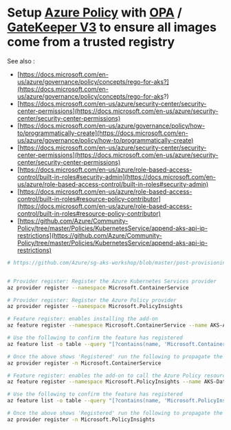 # Setup [Azure Policy](https://docs.microsoft.com/en-us/azure/governance/policy/overview) with [OPA](https://www.openpolicyagent.org/) / [GateKeeper V3](https://kubernetes.io/blog/2019/08/06/opa-gatekeeper-policy-and-governance-for-kubernetes/) to ensure all images come from a trusted registry

See also :
- [https://docs.microsoft.com/en-us/azure/governance/policy/concepts/rego-for-aks?](https://docs.microsoft.com/en-us/azure/governance/policy/concepts/rego-for-aks?)
- [https://docs.microsoft.com/en-us/azure/security-center/security-center-permissions](https://docs.microsoft.com/en-us/azure/security-center/security-center-permissions)
- [https://docs.microsoft.com/en-us/azure/governance/policy/how-to/programmatically-create](https://docs.microsoft.com/en-us/azure/governance/policy/how-to/programmatically-create)
- [https://docs.microsoft.com/en-us/azure/security-center/security-center-permissions](https://docs.microsoft.com/en-us/azure/security-center/security-center-permissions)
- [https://docs.microsoft.com/en-us/azure/role-based-access-control/built-in-roles#security-admin](https://docs.microsoft.com/en-us/azure/role-based-access-control/built-in-roles#security-admin)
- [https://docs.microsoft.com/en-us/azure/role-based-access-control/built-in-roles#resource-policy-contributor](https://docs.microsoft.com/en-us/azure/role-based-access-control/built-in-roles#resource-policy-contributor)
- [https://github.com/Azure/Community-Policy/tree/master/Policies/KubernetesService/append-aks-api-ip-restrictions](https://github.com/Azure/Community-Policy/tree/master/Policies/KubernetesService/append-aks-api-ip-restrictions)


```sh
# https://github.com/Azure/sg-aks-workshop/blob/master/post-provisioning/README.md#opa-and-gatekeeper-policy-setup


# Provider register: Register the Azure Kubernetes Services provider
az provider register --namespace Microsoft.ContainerService

# Provider register: Register the Azure Policy provider
az provider register --namespace Microsoft.PolicyInsights

# Feature register: enables installing the add-on
az feature register --namespace Microsoft.ContainerService --name AKS-AzurePolicyAutoApprove

# Use the following to confirm the feature has registered
az feature list -o table --query "[?contains(name, 'Microsoft.ContainerService/AKS-AzurePolicyAutoApprove')].{Name:name,State:properties.state}"

# Once the above shows 'Registered' run the following to propagate the update
az provider register -n Microsoft.ContainerService

# Feature register: enables the add-on to call the Azure Policy resource provider
az feature register --namespace Microsoft.PolicyInsights --name AKS-DataPlaneAutoApprove

# Use the following to confirm the feature has registered
az feature list -o table --query "[?contains(name, 'Microsoft.PolicyInsights/AKS-DataPlaneAutoApprove')].{Name:name,State:properties.state}"

# Once the above shows 'Registered' run the following to propagate the update
az provider register -n Microsoft.PolicyInsights

```